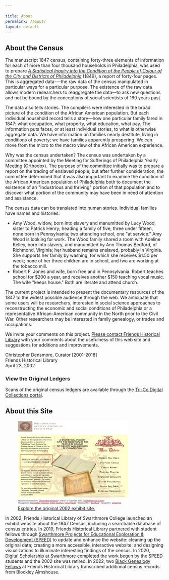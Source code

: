 ```yaml
---

title: About
permalink: /about/
layout: default
---
```


<div class="row"> <h2>About the Census </h2>
</div>

<!--Add project intro-->
<div class="row" markdown="1">

The manuscript 1847 census, containing forty-three elements of information for each of more than four thousand households in Philadelphia, was used to prepare <a href="https://raw.githubusercontent.com/swat-ds/datasets/main/1847census/paac1847censusreport.pdf"><cite>A Statistical Inquiry into the Condition of the People of Colour of the City and Districts of Philadelphia</cite></a> (1849), a report of forty-four pages. This is aggregated data-—the raw data of the census manipulated in particular ways for a particular purpose. The existence of the raw data allows modern researchers to reaggregate the data—to ask new questions and not be bound by the conceptions of social scientists of 160 years past.

The data also tells stories. The compilers were interested in the broad picture of the condition of the African American population. But each individual household record tells a story—how one particular family fared in 1847: what occupation, what property, what education, what pay. The information puts faces, or at least individual stories, to what is otherwise aggregate data. We have information on families nearly destitute, living in conditions of poverty; we have families apparently prospering. We can move from the micro to the macro view of the African American experience.

 Why was the census undertaken? The census was undertaken by a committee appointed by the Meeting for Sufferings of Philadelphia Yearly Meeting (Orthodox). The purpose of the committee initially was to prepare a report on the trading of enslaved people, but after further consideration, the committee determined that it was also important to examine the condition of the African American population of Philadelphia both to document the existence of an "industrious and thriving" portion of that population and to discover what portion of the community may have been in need of attention and assistance.

 The census data can be translated into human stories. Individual families have names and histories:

 - Amy Wood, widow, born into slavery and manumitted by Lucy Wood, sister to Patrick Henry; heading a family of five, three under fifteen, none born in Pennsylvania; two attending school, one "at service." Amy Wood is looking for work. The Wood family shared a room with Adeline Kelley, born into slavery, and manumitted by Ann Thomas Bedford, of Richmond, Virginia; her husband remains enslaved, probably in Virginia. She supports her family by washing, for which she receives $1.50 per week; none of her three children are in school, and two are working at the tobacco mill.
 - Robert F. Jones and wife, born free and in Pennsylvania. Robert teaches school for $200 a year, and receives another $150 teaching vocal music. The wife "keeps house." Both are literate and attend church.

The current project is intended to present the documentary resources of the 1847 to the widest possible audience through the web. We anticipate that some users will be researchers, interested in social science approaches to reconstructing the economic and social conditions of Philadelphia or a representative African-American community in the North prior to the Civil War. Other researchers may be interested in family genealogy, or trades and occupations.

We invite your comments on this project. [Please contact Friends Historical Library](http://www.swarthmore.edu/Library/friends) with your comments about the usefulness of this web site and suggestions for additions and improvements.
</div>

<div class="row" markdown="1">

Christopher Densmore, Curator [2001-2018]  
Friends Historical Library  
April 23, 2002
</div>

<div class="row"> <h3>View the Original Ledgers</h3></div>

<div class="row" markdown="1">
Scans of the original census ledgers are available through the <a href="https://digitalcollections.tricolib.brynmawr.edu/collections/philadelphia-african-american-census-1847">Tri-Co Digital Collections portal</a>.
</div>

<div class="row"> <h2>About this Site</h2></div>

<figure class="figure">
  <a href="https://web.archive.org/web/20190421015959/https://www.swarthmore.edu/Library/friends/paac1847/main.html"><img src="../assets/img/oldweb.jpg" class="img-thumbnail rounded" alt="2002 Exhibit Site Webpage" />
  <figcaption class="figure-caption">Explore the original 2002 exhibit site.</figcaption>
   </a>
</figure>

<div class="row" markdown="1">

 In 2002, Friends Historical Library of Swarthmore College launched an exhibit website about the 1847 Census, including a searchable database of census entries. In 2019, Friends Historical Library partnered with student fellows through [Swarthmore Projects for Educational Exploration & Development (SPEED)](https://www.swarthmore.edu/its/swarthmore-projects-educational-exploration-and-development-speed-program) to update and enhance the website: cleaning up the original data; creating a more accessible, interactive website; and designing visualizations to illuminate interesting findings of the census. In 2020, [Digital Scholarship at Swarthmore](https://www.swarthmore.edu/libraries/digital-scholarship) completed the work begun by the SPEED students and the 2002 site was retired. In 2022, two [Black Genealogy Fellows](https://blackgenealogy.domains.swarthmore.edu/) at Friends Historical Library transcribed additional census records from Blockley Almshouse.

</div>
